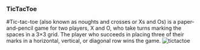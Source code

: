 ### TicTacToe
#Tic-tac-toe (also known as noughts and crosses or Xs and Os) is a paper-and-pencil game for two players, X and O, who take turns marking the spaces in a 3×3 grid. The player who succeeds in placing three of their marks in a horizontal, vertical, or diagonal row wins the game.
![tictactoe](https://cloud.githubusercontent.com/assets/20156577/23824336/67cdccd2-067d-11e7-92bf-2b3a43530fe7.gif)
